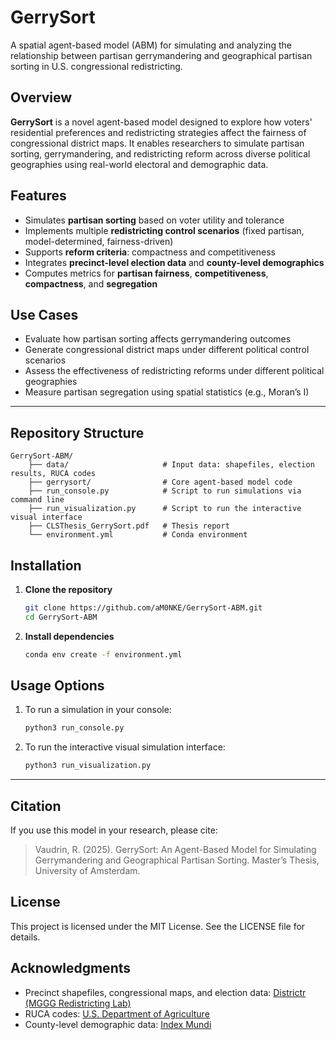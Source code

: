 # GerrySort
A spatial agent-based model (ABM) for simulating and analyzing the relationship between partisan gerrymandering and geographical partisan sorting in U.S. congressional redistricting.

## Overview  
**GerrySort** is a novel agent-based model designed to explore how voters' residential preferences and redistricting strategies affect the fairness of congressional district maps. It enables researchers to simulate partisan sorting, gerrymandering, and redistricting reform across diverse political geographies using real-world electoral and demographic data.

## Features  
- Simulates **partisan sorting** based on voter utility and tolerance  
- Implements multiple **redistricting control scenarios** (fixed partisan, model-determined, fairness-driven)   
- Supports **reform criteria**: compactness and competitiveness  
- Integrates **precinct-level election data** and **county-level demographics**  
- Computes metrics for **partisan fairness**, **competitiveness**, **compactness**, and **segregation**  

## Use Cases  
- Evaluate how partisan sorting affects gerrymandering outcomes  
- Generate congressional district maps under different political control scenarios 
- Assess the effectiveness of redistricting reforms under different political geographies  
- Measure partisan segregation using spatial statistics (e.g., Moran’s I)  

---

## Repository Structure 
<pre lang="markdown">
<code>GerrySort-ABM/ 
    ├── data/                     # Input data: shapefiles, election results, RUCA codes
    ├── gerrysort/                # Core agent-based model code
    ├── run_console.py            # Script to run simulations via command line
    ├── run_visualization.py      # Script to run the interactive visual interface
    ├── CLSThesis_GerrySort.pdf   # Thesis report
    └── environment.yml           # Conda environment
</code></pre>

## Installation  
1. **Clone the repository**
   ```bash
   git clone https://github.com/aM0NKE/GerrySort-ABM.git
   cd GerrySort-ABM
   ```

2. **Install dependencies**
    ```bash
    conda env create -f environment.yml
    ```

## Usage Options  
1. To run a simulation in your console:
    ```bash
    python3 run_console.py
    ```

2. To run the interactive visual simulation interface:
    ```bash
    python3 run_visualization.py
    ```
---

## Citation
If you use this model in your research, please cite:
> Vaudrin, R. (2025). GerrySort: An Agent-Based Model for Simulating Gerrymandering and Geographical Partisan Sorting. Master’s Thesis, University of Amsterdam.

## License
This project is licensed under the MIT License. See the LICENSE file for details.

## Acknowledgments
- Precinct shapefiles, congressional maps, and election data: [Districtr (MGGG Redistricting Lab)](https://districtr.org)
- RUCA codes: [U.S. Department of Agriculture](https://www.ers.usda.gov/data-products/rural-urban-commuting-area-codes)
- County-level demographic data: [Index Mundi](https://www.indexmundi.com/facts/united-states/quick-facts/all-states/)